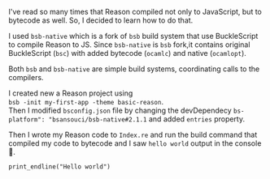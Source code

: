 I've read so many times that Reason compiled not only to JavaScript, but to bytecode as well. So, I decided to learn how to do that.

I used ``bsb-native`` which is a fork of `bsb` build system that use BuckleScript to compile Reason to JS. Since ``bsb-native`` is ``bsb`` fork,it contains original BuckleScript (``bsc``) with added bytecode (``ocamlc``) and native (``ocamlopt``).  

Both ``bsb`` and ``bsb-native`` are simple build systems, coordinating calls to the compilers.

I created new a Reason project using  
 ``bsb -init my-first-app -theme basic-reason``.  
 Then I modified ``bsconfig.json`` file by changing the devDependecy 
 ``bs-platform": "bsansouci/bsb-native#2.1.1``
 and added ``entries`` property.

 Then I wrote my Reason code to ``Index.re`` and run the build command that compiled my code to bytecode and I saw ``hello world`` output in the console 🎉.

```reason
print_endline("Hello world")
```

